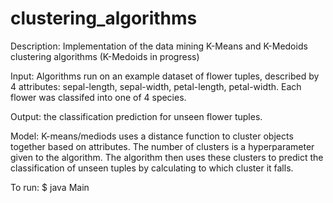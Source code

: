 # clustering_algorithms

Description: Implementation of the data mining K-Means and K-Medoids clustering algorithms (K-Medoids in progress)

Input: Algorithms run on an example dataset of flower tuples, described by 4 attributes: sepal-length,	sepal-width,
petal-length, petal-width. Each flower was classifed into one of 4 species. 

Output: the classification prediction for unseen flower tuples.

Model: K-means/mediods uses a distance function to cluster objects together based on attributes. The number of clusters
is a hyperparameter given to the algorithm. The algorithm then uses these clusters to predict the classification of unseen
tuples by calculating to which cluster it falls. 

To run: $ java Main


